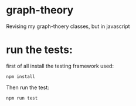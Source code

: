 # graph-theory
Revising my graph-thoery classes, but in javascript

# run the tests:
first of all install the testing framework used:
```
npm install
```

Then run the test: 
```
npm run test
```

